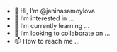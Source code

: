 - 👋 Hi, I’m @janinasamoylova
- 👀 I’m interested in ...
- 🌱 I’m currently learning ...
- 💞️ I’m looking to collaborate on ...
- 📫 How to reach me ...

<!---
janinasamoylova/janinasamoylova is a ✨ special ✨ repository because its `README.md` (this file) appears on your GitHub profile.
You can click the Preview link to take a look at your changes.
--->
